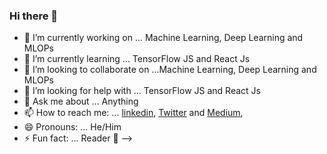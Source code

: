 ### Hi there 👋



- 🔭 I’m currently working on ... Machine Learning, Deep Learning and MLOPs
- 🌱 I’m currently learning ... TensorFlow JS and React Js
- 👯 I’m looking to collaborate on ...Machine Learning, Deep Learning and MLOPs
- 🤔 I’m looking for help with ... TensorFlow JS and React Js
- 💬 Ask me about ... Anything
- 📫 How to reach me: ... [linkedin](https://www.linkedin.com/in/norochalise/), [Twitter](https://twitter.com/norochalise) and [Medium](https://medium.com/@norochalise), 
- 😄 Pronouns: ... He/Him
- ⚡ Fun fact: ... Reader :thinking:
-->
